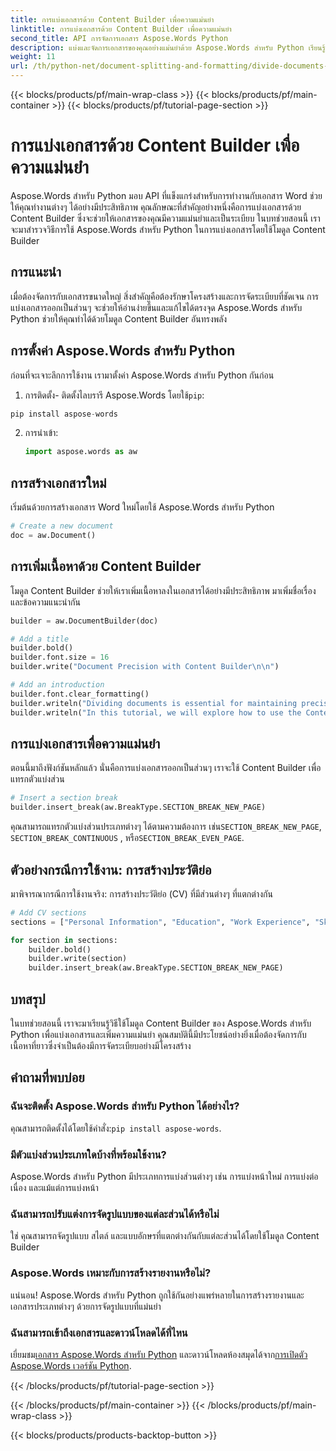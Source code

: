 ```yaml
---
title: การแบ่งเอกสารด้วย Content Builder เพื่อความแม่นยำ
linktitle: การแบ่งเอกสารด้วย Content Builder เพื่อความแม่นยำ
second_title: API การจัดการเอกสาร Aspose.Words Python
description: แบ่งและจัดการเอกสารของคุณอย่างแม่นยำด้วย Aspose.Words สำหรับ Python เรียนรู้วิธีใช้ Content Builder เพื่อการแยกและจัดระเบียบเนื้อหาอย่างมีประสิทธิภาพ
weight: 11
url: /th/python-net/document-splitting-and-formatting/divide-documents-content-builder/
---
```


{{< blocks/products/pf/main-wrap-class >}}
{{< blocks/products/pf/main-container >}}
{{< blocks/products/pf/tutorial-page-section >}}

# การแบ่งเอกสารด้วย Content Builder เพื่อความแม่นยำ


Aspose.Words สำหรับ Python มอบ API ที่แข็งแกร่งสำหรับการทำงานกับเอกสาร Word ช่วยให้คุณทำงานต่างๆ ได้อย่างมีประสิทธิภาพ คุณลักษณะที่สำคัญอย่างหนึ่งคือการแบ่งเอกสารด้วย Content Builder ซึ่งจะช่วยให้เอกสารของคุณมีความแม่นยำและเป็นระเบียบ ในบทช่วยสอนนี้ เราจะมาสำรวจวิธีการใช้ Aspose.Words สำหรับ Python ในการแบ่งเอกสารโดยใช้โมดูล Content Builder

## การแนะนำ

เมื่อต้องจัดการกับเอกสารขนาดใหญ่ สิ่งสำคัญคือต้องรักษาโครงสร้างและการจัดระเบียบที่ชัดเจน การแบ่งเอกสารออกเป็นส่วนๆ จะช่วยให้อ่านง่ายขึ้นและแก้ไขได้ตรงจุด Aspose.Words สำหรับ Python ช่วยให้คุณทำได้ด้วยโมดูล Content Builder อันทรงพลัง

## การตั้งค่า Aspose.Words สำหรับ Python

ก่อนที่จะเจาะลึกการใช้งาน เรามาตั้งค่า Aspose.Words สำหรับ Python กันก่อน

1.  การติดตั้ง- ติดตั้งไลบรารี Aspose.Words โดยใช้`pip`:
   
   ```python
   pip install aspose-words
   ```

2. การนำเข้า:
   
   ```python
   import aspose.words as aw
   ```

## การสร้างเอกสารใหม่

เริ่มต้นด้วยการสร้างเอกสาร Word ใหม่โดยใช้ Aspose.Words สำหรับ Python

```python
# Create a new document
doc = aw.Document()
```

## การเพิ่มเนื้อหาด้วย Content Builder

โมดูล Content Builder ช่วยให้เราเพิ่มเนื้อหาลงในเอกสารได้อย่างมีประสิทธิภาพ มาเพิ่มชื่อเรื่องและข้อความแนะนำกัน

```python
builder = aw.DocumentBuilder(doc)

# Add a title
builder.bold()
builder.font.size = 16
builder.write("Document Precision with Content Builder\n\n")

# Add an introduction
builder.font.clear_formatting()
builder.writeln("Dividing documents is essential for maintaining precision and organization in lengthy content.")
builder.writeln("In this tutorial, we will explore how to use the Content Builder module to achieve this.")
```

## การแบ่งเอกสารเพื่อความแม่นยำ

ตอนนี้มาถึงฟังก์ชันหลักแล้ว นั่นคือการแบ่งเอกสารออกเป็นส่วนๆ เราจะใช้ Content Builder เพื่อแทรกตัวแบ่งส่วน

```python
# Insert a section break
builder.insert_break(aw.BreakType.SECTION_BREAK_NEW_PAGE)
```

 คุณสามารถแทรกตัวแบ่งส่วนประเภทต่างๆ ได้ตามความต้องการ เช่น`SECTION_BREAK_NEW_PAGE`, `SECTION_BREAK_CONTINUOUS` , หรือ`SECTION_BREAK_EVEN_PAGE`.

## ตัวอย่างกรณีการใช้งาน: การสร้างประวัติย่อ

มาพิจารณากรณีการใช้งานจริง: การสร้างประวัติย่อ (CV) ที่มีส่วนต่างๆ ที่แตกต่างกัน

```python
# Add CV sections
sections = ["Personal Information", "Education", "Work Experience", "Skills", "References"]

for section in sections:
    builder.bold()
    builder.write(section)
    builder.insert_break(aw.BreakType.SECTION_BREAK_NEW_PAGE)
```

## บทสรุป

ในบทช่วยสอนนี้ เราจะมาเรียนรู้วิธีใช้โมดูล Content Builder ของ Aspose.Words สำหรับ Python เพื่อแบ่งเอกสารและเพิ่มความแม่นยำ คุณสมบัตินี้มีประโยชน์อย่างยิ่งเมื่อต้องจัดการกับเนื้อหาที่ยาวซึ่งจำเป็นต้องมีการจัดระเบียบอย่างมีโครงสร้าง

## คำถามที่พบบ่อย

### ฉันจะติดตั้ง Aspose.Words สำหรับ Python ได้อย่างไร?
 คุณสามารถติดตั้งได้โดยใช้คำสั่ง:`pip install aspose-words`.

### มีตัวแบ่งส่วนประเภทใดบ้างที่พร้อมใช้งาน?
Aspose.Words สำหรับ Python มีประเภทการแบ่งส่วนต่างๆ เช่น การแบ่งหน้าใหม่ การแบ่งต่อเนื่อง และแม้แต่การแบ่งหน้า

### ฉันสามารถปรับแต่งการจัดรูปแบบของแต่ละส่วนได้หรือไม่
ใช่ คุณสามารถจัดรูปแบบ สไตล์ และแบบอักษรที่แตกต่างกันกับแต่ละส่วนได้โดยใช้โมดูล Content Builder

### Aspose.Words เหมาะกับการสร้างรายงานหรือไม่?
แน่นอน! Aspose.Words สำหรับ Python ถูกใช้กันอย่างแพร่หลายในการสร้างรายงานและเอกสารประเภทต่างๆ ด้วยการจัดรูปแบบที่แม่นยำ

### ฉันสามารถเข้าถึงเอกสารและดาวน์โหลดได้ที่ไหน
 เยี่ยมชม[เอกสาร Aspose.Words สำหรับ Python](https://reference.aspose.com/words/python-net/) และดาวน์โหลดห้องสมุดได้จาก[การเปิดตัว Aspose.Words เวอร์ชัน Python](https://releases.aspose.com/words/python/).

{{< /blocks/products/pf/tutorial-page-section >}}

{{< /blocks/products/pf/main-container >}}
{{< /blocks/products/pf/main-wrap-class >}}

{{< blocks/products/products-backtop-button >}}
